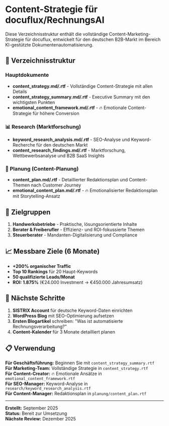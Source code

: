 # Content-Strategie für docuflux/RechnungsAI

Diese Verzeichnisstruktur enthält die vollständige Content-Marketing-Strategie für docuflux, entwickelt für den deutschen B2B-Markt im Bereich KI-gestützte Dokumentenautomatisierung.

## 📁 Verzeichnisstruktur

### Hauptdokumente
- **content_strategy.md/.rtf** - Vollständige Content-Strategie mit allen Details
- **content_strategy_summary.md/.rtf** - Executive Summary mit den wichtigsten Punkten
- **emotional_content_framework.md/.rtf** - 🔥 Emotionale Content-Strategie für höhere Conversion

### 📊 Research (Marktforschung)
- **keyword_research_analysis.md/.rtf** - SEO-Analyse und Keyword-Recherche für den deutschen Markt
- **content_research_findings.md/.rtf** - Marktforschung, Wettbewerbsanalyse und B2B SaaS Insights

### 📅 Planung (Content-Planung)
- **content_plan.md/.rtf** - Detaillierter Redaktionsplan und Content-Themen nach Customer Journey
- **emotional_content_plan.md/.rtf** - 🔥 Emotionalisierter Redaktionsplan mit Storytelling-Ansatz

## 🎯 Zielgruppen

1. **Handwerksbetriebe** - Praktische, lösungsorientierte Inhalte
2. **Berater & Freiberufler** - Effizienz- und ROI-fokussierte Themen
3. **Steuerberater** - Mandanten-Digitalisierung und Compliance

## 📈 Messbare Ziele (6 Monate)

- **+200% organischer Traffic**
- **Top 10 Rankings** für 20 Haupt-Keywords
- **50 qualifizierte Leads/Monat**
- **ROI: 1.875%** (€24.000 Investment → €450.000 Jahresumsatz)

## 🚀 Nächste Schritte

1. **SISTRIX Account** für deutsche Keyword-Daten einrichten
2. **WordPress Blog** mit SEO-Optimierung aufsetzen
3. **Ersten Blogartikel** schreiben: "Was ist automatisierte Rechnungsverarbeitung?"
4. **Content-Kalender** für 3 Monate detailliert planen

## 📋 Verwendung

**Für Geschäftsführung:** Beginnen Sie mit `content_strategy_summary.rtf`  
**Für Marketing-Team:** Vollständige Strategie in `content_strategy.rtf`  
**Für Content-Creator:** 🔥 Emotionale Ansätze in `emotional_content_framework.rtf`  
**Für SEO-Manager:** Keyword-Analyse in `research/keyword_research_analysis.rtf`  
**Für Content-Manager:** Redaktionsplan in `planung/content_plan.rtf`

---

**Erstellt:** September 2025  
**Status:** Bereit zur Umsetzung  
**Nächste Review:** Dezember 2025
